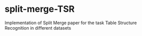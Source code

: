 # split-merge-TSR
Implementation of Split Merge paper for the task Table Structure Recognition in different datasets

